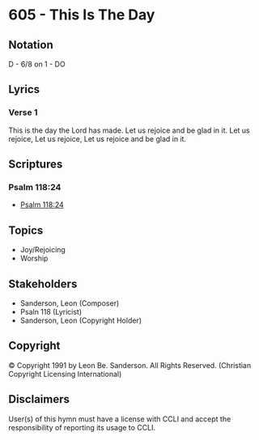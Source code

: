 # 605 - This Is The Day

## Notation

D - 6/8 on 1 - DO

## Lyrics

### Verse 1

This is the day the Lord has made. Let us rejoice and be glad in it. Let us rejoice, Let us rejoice, Let us rejoice and be glad in it.


## Scriptures

### Psalm 118:24

- [Psalm 118:24](https://www.biblegateway.com/passage/?search=Psalm%20118%3A24)


## Topics

- Joy/Rejoicing
- Worship

## Stakeholders

- Sanderson, Leon (Composer)
- Psaln 118 (Lyricist)
- Sanderson, Leon (Copyright Holder)

## Copyright

© Copyright 1991 by Leon Be. Sanderson. All Rights Reserved.
(Christian Copyright Licensing International)

## Disclaimers

User(s) of this hymn must have a license with CCLI and accept the responsibility of reporting its usage to CCLI.

